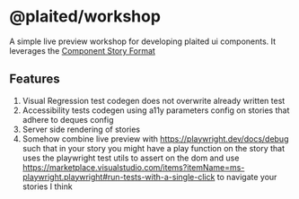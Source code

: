 # @plaited/workshop
A simple live preview workshop for developing plaited ui components. It leverages the [Component Story Format](https://github.com/ComponentDriven/csf)

## Features
1. Visual Regression test codegen does not overwrite already written test
2. Accessibility tests codegen using a11y parameters config on stories that adhere to deques config
3. Server side rendering of stories
4. Somehow combine live preview with https://playwright.dev/docs/debug such that in your story you might have a play function on the story that uses the playwright test utils to assert on the dom and use https://marketplace.visualstudio.com/items?itemName=ms-playwright.playwright#run-tests-with-a-single-click to navigate your stories I think